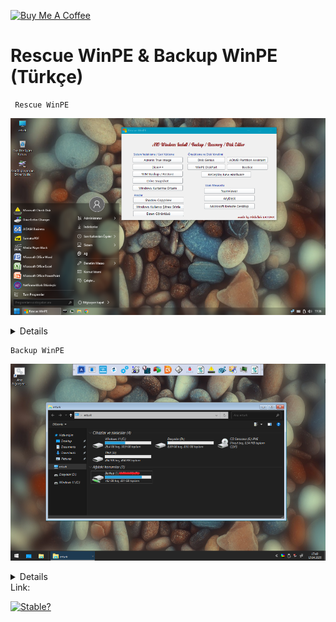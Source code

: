 <a href="https://buymeacoffee.com/abdullaherturk" target="_blank"><img src="https://cdn.buymeacoffee.com/buttons/v2/default-yellow.png" alt="Buy Me A Coffee" style="height: 60px !important;width: 217px !important;" ></a>

# Rescue WinPE &amp; Backup WinPE (Türkçe)

     Rescue WinPE

![Rescue](https://raw.githubusercontent.com/abdullah-erturk/WinPE/refs/heads/main/RescuePE.png)

<details>

İşyerinde kullanmak üzere kendi ihtiyaçlarıma göre hazırladığım WinPE'yi sizlerle paylaşıyorum.

Rescue WinPE tam teşekküllü bir WinPE'dir, standart bir bilgisayarda yapabileceğiniz birçok işi bu winpe üzerinden çok rahat yapabilirsiniz. 

### Belirgin özellikleri:

• İnternet desteği

• Office desteği

• Multimedya-Ses desteği

• Bitlocker desteği

• Güncel sürücü desteği

• Favori (kişiye göre değişir 😊) yedekleme programların bir arada oluşu.

• Windows çökmesi durumunda, içindeki araçlarla Windows'u kurtarma

Rescue WinPE, Windows 10 Enterprise 64-bit (2004 - 19041.264) sürümü üzerinden hazırlanmıştır.  
📅 **Güncelleme Tarihi:** 15.04.2025

## Genel Özellikler

- Admin hesabı ile başlatılır.  
- **BitLocker** ve **ses desteği** mevcuttur.  
- Güncel **NVMe SSD sürücüleri** sisteme entegredir.
- İşletim sistemi yüklü yeni nesil bilgisayarlarda, eğer diskler görünmezse, masaüstündeki **"Ana Bilgisayardan Sürücü Yükle"** dosyası çalıştırılarak otomatik olarak NVMe SSD sürücüleri yüklenir ve diskler görünür hale gelir.

## Dahili Yazılımlar

Rescue WinPE içerisinde yer alan başlıca yazılımlar:

| Yazılım | Açıklama |
|--------|----------|
| **Acronis True Image 2025 v29.2.41810** | İşletim Sistemi ve disk yedekleme yazılımı (Türkçe) |
| **Acronis Shell** | Acronis yedek dosyalarını Explorer ortamında görüntüleme |
| **Dism++ v10.1.1002.1** | DISM yönetim arayüzü (Türkçe) |
| **WIM Backup / Restore** | DISM komutlarıyla GUI üzerinden imaj alma ve yükleme (Türkçe) |
| **Drive Snapshot v1.50** | Hızlı disk imajı alma ve geri yükleme aracı |
| **DiskGenius v5.6.1.1580** | Disk yönetimi ve veri kurtarma (Türkçe) |
| **AOMEI Partition Assistant v9.6.1** | Gelişmiş disk bölümlendirme aracı (Türkçe) |
| **DiskPART GUI** | Disk hazırlama aracı (MBR ve UEFI desteğiyle) |
| **Bootice v1.3.4** | Bootice disk yönetimi (Türkçe) |
| **ReDeploy New Hardware** | Yeni donanıma sistem taşıma (Macrium’dan ayrılmış modül) |
| **ShadowCopy View** | Sistem geri yükleme noktalarındaki dosya ve klasörlere erişim (Türkçe) |
| **ByPass Windows Password** | Windows kullanıcı parolasını atlama aracı (Türkçe - KonBoot tarzında çalışır) |
| **TeamViewer v15.27.3** | Reklamsız uzak masaüstü yazılımı |
| **AnyDesk v9.0.4** | Uzak masaüstü bağlantısı (Türkçe) |
| **WinSnap v5.3** | Gelişmiş ekran görüntüsü alma aracı (Türkçe) |
| **Microsoft Uzak Masaüstü (RDP)** | Standart RDP istemcisi |
| **Chrome Tarayıcı v135.0.7049.42** | İnternet tarayıcısı (Türkçe) |
| **Sumatra PDF v3.1.2** | Hafif PDF görüntüleyici (Türkçe) |
| **Office 2007** | Ofis uygulamaları paketi (Türkçe) |
| **Media Player v1.5.5 Black Edition** | Multimedya oynatıcı (Türkçe) |
| **7-Zip v21.07** | Dosya arşivleme ve sıkıştırma (Türkçe) |
| **CheckDisk GUI** | Disk hatalarını onarma aracı |
| **Putty v0.70** | SSH ve terminal istemcisi |
| **Disk2VHD v2.01 / VHD2Disk v0.2** | Fiziksel diskleri sanal diske çevirme ve geri yükleme |
| **PENetwork v0.59 B12** | Ağ yapılandırma aracı (Türkçe) |
| **Encryption / Decryption Tool** | Dosya/klasör şifreleme aracı (Türkçe) |
| **Drive Letter Changer v1.4** | Gizli disk bölümlerine sürücü harfi atama (Türkçe) |
| **Ana Bilgisayardan Sürücü Yükle** | WinPE'ye sürücü yükleme bat dosyası (Türkçe) |

## Sürücü Tanıma Özelliği

Yeni nesil bilgisayarlarda NVMe diskler görünmüyorsa, masaüstündeki **"Ana Bilgisayardan Sürücü Yükle"** dosyası çalıştırılarak WinPE’ye sürücüler otomatik yüklenir. Bu işlem, tanınmayan diğer donanım sürücüleri için de geçerlidir. WinPE'ye sürücü yükleme işlemi için işletim sisteminin yüklü olması gerekir.

## Sistem Gereksinimleri

- Minimum: **2.5 - 3 GB RAM**
- Düşük RAM’li sistemlerde ön yükleme yapılabilir, fakat bazı yazılımlar çalışmayabilir.

---

🛠 Bu proje, sistem yöneticileri, teknik servis uzmanları ve ileri düzey kullanıcılar için hazırlanmıştır.  
🎯 Geri yükleme, bakım ve kurtarma işlemlerinde yüksek performans sunar.

</details>


    Backup WinPE
    
![Backup WinPE](https://raw.githubusercontent.com/abdullah-erturk/WinPE/refs/heads/main/BackupWinPE.png)

<details>
  
İşyerinde kullanmak üzere kendi ihtiyaçlarıma göre hazırladığım yedek alma ve geri yükleme işlemlerini öncelik tutan WinPE'yi sizlerle paylaşıyorum.

### Belirgin özellikleri:

• Hızlı ön yüklenme

• Güncel sürücü desteği

• Favori (kişiye göre değişir 😊) yedekleme programların bir arada oluşu

• Windows çökmesi durumunda, içindeki araçlarla Windows'u kurtarma

Backup WinPE, Windows 10 Enterprise 64-bit (2004 - 19041.264) sürümü üzerinden hazırlanmıştır.  
📅 **Güncelleme Tarihi:** 15.04.2025

## Genel Özellikler

- **Acronis True Image 2025 v29.2.41810** (Türkçe) ile yedekleme ve kurtarma işlemleri.
- **Disk hazırlama aracı (WinPE DiskPART GUI)** MBR ve UEFI kurulumları için şablonlar sunar.
- **Güncel NVMe SSD sürücüleri** WinPE'ye dahildir.
- İşletim sistemi yüklü yeni nesil bilgisayarlarda, eğer diskler görünmezse, masaüstündeki **"Ana Bilgisayardan Sürücü Yükle"** dosyası çalıştırılarak otomatik olarak NVMe SSD sürücüleri yüklenir ve diskler görünür hale gelir.

## Dahili Yazılımlar

Backup WinPE içerisinde yer alan başlıca yazılımlar:

| Yazılım | Açıklama |
|---------|----------|
| **Acronis True Image 2025 v29.2.41810** | İşletim Sistemi ve disk yedekleme yazılımı (Türkçe) |
| **Acronis Shell** | Acronis yedek dosyalarını Explorer ortamında görüntüleme |
| **WinPE DiskPART GUI** | Disk hazırlama aracı (MBR ve UEFI desteği) |
| **Hasle Backup Suite v5** | Yedekleme ve veri geri yükleme yazılımı (Türkçe) |
| **Macrium Reflect X Server v10.0.8495** | Yedekleme ve sistem kurtarma aracı (Türkçe) |
| **Dism++ v10.1.1002.1** | DISM yönetim arayüzü (Türkçe) |
| **Drive Snapshot v1.50** | Disk imajı alma ve geri yükleme yazılımı |
| **WIM Backup / Restore** | İmaj alma ve geri yükleme (GUI arayüzü, Türkçe) |
| **AOMEI Partition Assistant v9.12.0** | Disk bölümleme yazılımı (Türkçe) |
| **Bootice v1.3.4** | Bootice disk yönetimi (Türkçe) |
| **ByPass Windows Password** | Windows kullanıcı parolasını atlama aracı (Türkçe - KonBoot tarzında çalışır) |
| **Hardware Info** | Temel donanım bilgilerini görüntüleme (Türkçe, vbscript) |
| **Network Kısayol Oluştur** | Ağdaki paylaşılan klasörlere kolay bağlanma (Türkçe, vbscript) |
| **WinSnap v5.3** | Ekran görüntüsü alma aracı (Türkçe) |
| **CheckDisk GUI** | Disk hatalarını onarma (GUI) |
| **7-Zip v21.07** | Dosya sıkıştırma ve arşivleme (Türkçe) |
| **PENetwork v0.59 B12** | Ağ yapılandırma aracı (Türkçe) |
| **Ana Bilgisayardan Sürücü Yükle** | WinPE'ye sürücü yükleme bat dosyası (Türkçe) |

## Sürücü Tanıma Özelliği

Yeni nesil bilgisayarlarda diskler görünmüyorsa, masaüstündeki **"Ana Bilgisayardan Sürücü Yükle"** dosyası çalıştırılarak WinPE’ye uygun sürücüler otomatik olarak yüklenir. Bu işlem, tanınmayan diğer donanım sürücüleri için de geçerlidir. WinPE'ye sürücü yükleme işlemi için işletim sisteminin yüklü olması gerekir.


## Sistem Gereksinimleri

- Minimum: **1 - 2 GB RAM**

---

🛠 **Backup WinPE**; teknik servis uzmanları, sistem yöneticileri ve veri kurtarma işlemleri yapan kullanıcılar için tasarlanmış bir araçtır. Yedekleme, disk yönetimi ve sistem kurtarma işlemleri için yüksek performans sağlar.

</details>
Link:

[![Stable?](https://img.shields.io/badge/Release-v1.svg?style=flat)](https://github.com/abdullah-erturk/WinPE/releases)
